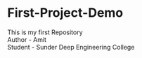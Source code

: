 # First-Project-Demo
This is my first Repository
<br>
Author - Amit 
<br>
Student - Sunder Deep Engineering College

